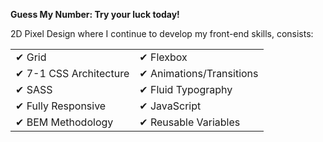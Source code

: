 <b>Guess My Number: Try your luck today!</b>

2D Pixel Design where I continue to develop my front-end skills, consists:  

<table border="0">
 <tr>
    <td>✔ Grid</td>
    <td>✔ Flexbox</td>
 </tr>
 <tr>
    <td>✔ 7-1 CSS Architecture</td>
    <td>✔ Animations/Transitions</td>
 </tr>
 <tr>
    <td>✔ SASS</td>
    <td>✔ Fluid Typography</td>
 </tr>
 <tr>
    <td>✔ Fully Responsive</td>
    <td>✔ JavaScript</td>
 </tr>
 <tr>
    <td>✔ BEM Methodology</td>
    <td>✔ Reusable Variables</td>
 </tr>
</table>


